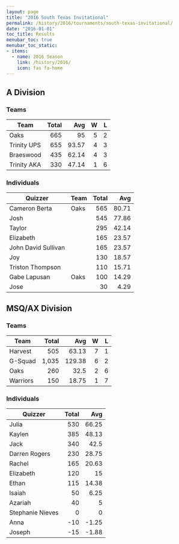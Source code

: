 ```yaml
---
layout: page
title: "2016 South Texas Invitational"
permalink: /history/2016/tournaments/south-texas-invitational/
date: "2016-01-01"
toc_title: Results
menubar_toc: true
menubar_toc_static:
- items:
  - name: 2016 Season
    link: /history/2016/
    icon: fas fa-home
---
```


## A Division

### Teams

| Team        | Total |   Avg |    W |    L |
| ----------- | ----: | ----: | ---: | ---: |
| Oaks        |   665 |    95 |    5 |    2 |
| Trinity UPS |   655 | 93.57 |    4 |    3 |
| Braeswood   |   435 | 62.14 |    4 |    3 |
| Trinity AKA |   330 | 47.14 |    1 |    6 |

### Individuals

| Quizzer             | Team | Total |   Avg |
| ------------------- | ---- | ----: | ----: |
| Cameron Berta       | Oaks |   565 | 80.71 |
| Josh                |      |   545 | 77.86 |
| Taylor              |      |   295 | 42.14 |
| Elizabeth           |      |   165 | 23.57 |
| John David Sullivan |      |   165 | 23.57 |
| Joy                 |      |   130 | 18.57 |
| Triston Thompson    |      |   110 | 15.71 |
| Gabe Lapusan        | Oaks |   100 | 14.29 |
| Jose                |      |    30 |  4.29 |

## MSQ/AX Division

### Teams

| Team     | Total |    Avg |    W |    L |
| -------- | ----: | -----: | ---: | ---: |
| Harvest  |   505 |  63.13 |    7 |    1 |
| G-Squad  | 1,035 | 129.38 |    6 |    2 |
| Oaks     |   260 |   32.5 |    2 |    6 |
| Warriors |   150 |  18.75 |    1 |    7 |

### Individuals

| Quizzer          | Total |   Avg |
| ---------------- | ----: | ----: |
| Julia            |   530 | 66.25 |
| Kaylen           |   385 | 48.13 |
| Jack             |   340 |  42.5 |
| Darren Rogers    |   230 | 28.75 |
| Rachel           |   165 | 20.63 |
| Elizabeth        |   120 |    15 |
| Ethan            |   115 | 14.38 |
| Isaiah           |    50 |  6.25 |
| Azariah          |    40 |     5 |
| Stephanie Nieves |     0 |     0 |
| Anna             |   -10 | -1.25 |
| Joseph           |   -15 | -1.88 |
